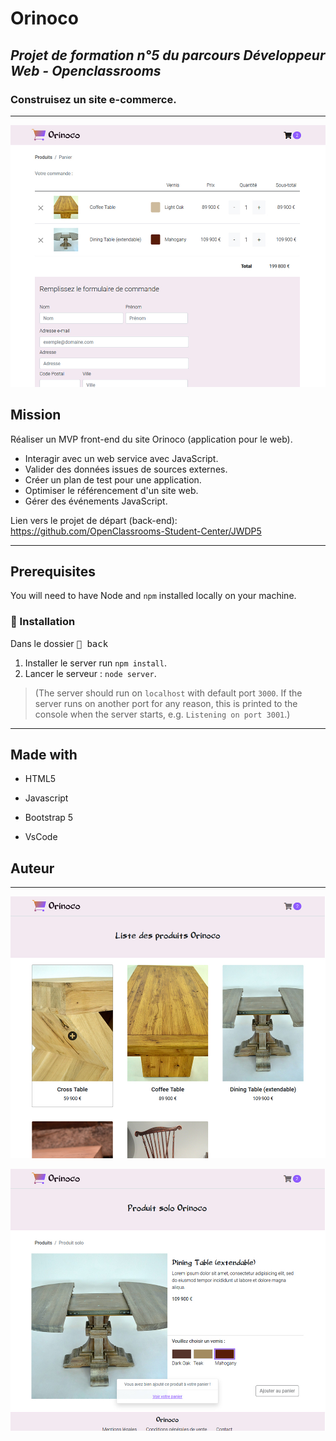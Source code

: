# Orinoco

## *Projet de formation n°5 du parcours Développeur Web - Openclassrooms*
### Construisez un site e-commerce.

-----------------

![visuel Orinoco](/public/img/readme_visual_orinoco-1.jpg "visual_orinoco_1")


## Mission

Réaliser un MVP front-end du site Orinoco (application pour le web).

* Interagir avec un web service avec JavaScript.
* Valider des données issues de sources externes.
* Créer un plan de test pour une application.
* Optimiser le référencement d'un site web.
* Gérer des événements JavaScript.

Lien vers le projet de départ (back-end): https://github.com/OpenClassrooms-Student-Center/JWDP5

***

## Prerequisites

You will need to have Node and `npm` installed locally on your machine.

### :wrench: Installation

Dans le dossier <kbd> :file_folder: back </kbd>
1. Installer le server run `npm install`.
2. Lancer le serveur : `node server`.

>(The server should run on `localhost` with default port `3000`. If the
server runs on another port for any reason, this is printed to the
console when the server starts, e.g. `Listening on port 3001`.)

***

## Made with

* HTML5
* Javascript
* Bootstrap 5

* VsCode

## Auteur

-----------------

![visuel Orinoco](/public/img/readme_visual_orinoco-2.jpg "visual_orinoco_2")

![visuel Orinoco](/public/img/readme_visual_orinoco-3.jpg "visual_orinoco_3")

